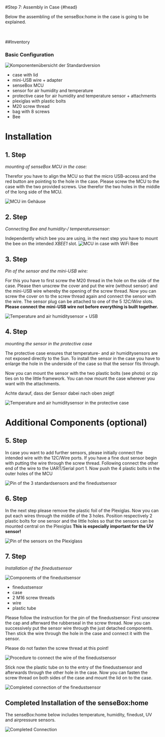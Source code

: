 #Step 7: Assembly in Case {#head}
<div class="description">Below the assembling of the senseBox:home in the case is going to be explained. </div>

<div class="line">
    <br>
    <br>
</div>



##Inventory

### Basic Configuration

![Komponentenübersicht der Standardversion](../pictures/01_aufbau.png)

- case with lid
- mini-USB wire + adapter
- senseBox MCU
- sensor for air humidity and temperature
- protective case for air humidity and temperature sensor + attachments
- plexiglas with plastic bolts
- M20 screw thread
- bag with 8 screws 
- Bee



# Installation

## 1. Step

*mounting of senseBox MCU in the case:* 

Therefor you have to align the MCU so that the micro USB-access and the red button are pointing to the hole in the case. Please screw the MCU to the case with the two provided screws. Use therefor the two holes in the middle of the long side of the MCU.


![ MCU im Gehäuse](../pictures/mcu_verschraubung.jpeg)



## 2. Step

*Connecting Bee and humidity-/ temperaturesensor:*

Independently which bee you are using, in the next step you have to mount the bee on the intended *XBEE1* slot.
![MCU in case with WiFi Bee](../pictures/xbee.jpeg)

## 3. Step

*Pin of the sensor and the mini-USB wire:*

For this you have to first screw the M20 thread in the hole on the side of the case.
Please then unscrew the cover and put the wire (without sensor) and the mini-USB wire whereby the opening of the screw thread. Now you can screw the cover on to the screw thread again and connect the sensor with the wire. 
The sensor plug can be attached to one of the 5 *12C/Wire* slots.
**Please connect the mini-USB wire not before everything is built together.**


![Temperature and air humiditysensor + USB ](../pictures/usb_sensor.png)

## 4. Step

*mounting the sensor in the protective case*

The protective case ensures that temperature- and air humiditysensors are not exposed directly to the Sun. To install the sensor in the case you have to enlarge the hole in the underside of the case so that the sensor fits through.


Now you can mount the sensor with the two plastic bolts (see photo) or zip ties on to the little framework.
You can now mount the case wherever you want with the attachments.

<div class="box_warning">
    <i class="fa fa-exclamation-circle fa-fw" aria-hidden="true" style="color: #f0ad4e"></i>
    Achte darauf, dass der Sensor dabei nach oben zeigt! 
</div>

![Temperature and air humiditysensor in the protective case](../pictures/tempGeh.jpeg)


# Additional Components  (optional)
 

## 5. Step



In case you want to add further sensors, please initially connect the intended wire with the 12C/Wire ports. If you have a fine dust sensor begin with putting the wire through the screw thread. Following connect the other end of the wire to the UART/Serial port 1. 
Now push the 4 plastic bolts in the outer holes of the MCU




![Pin of the 3 standardsensors and the finedustsensor](../pictures/allesensoren.jpeg)


## 6. Step

In the next step please remove the plastic foil of the Plexiglas. Now you can put each wires through the middle of the 3 holes. 
Position respectively 2 plastic bolts for one sensor and the little holes so that the sensors can be mounted central on the Plexiglas 
 **This is especially important for the UV sensor!**



![Pin of the sensors on the Plexiglass](../pictures/plexi.jpeg)


## 7. Step 

*Installation of the finedustsensor*



![Components of the finedustsensor](../pictures/komposFein.jpeg)

- finedustsensor
- case
- 2 M16 screw threads
- wire
- plastic tube 





Please follow the instruction for the pin of the finedustsensor:
First unscrew the cap and afterward the rubberseal in the screw thread. 
Now you can successively put the sensor wire through the just detached components.
Then stick the wire through the hole in the case and connect it with the sensor.


<div class="box_warning">
    <i class="fa fa-exclamation-circle fa-fw" aria-hidden="true" style="color: #f0ad4e"></i>
Please do not fasten the screw thread at this point!
</div>


![Procedure to connect the wire of the finedustsensor](../pictures/anschlussfein.jpeg)



Stick now the plastic tube on to the entry of the finedustsensor and afterwards through the other hole in the case.
Now you can fasten the screw thread on both sides of the case and mount the lid on to the case.
 

![Completed connection of the finedustsensor](../pictures/feinstaub.jpeg)



## Completed Installation of the senseBox:home
<div class="description"> The senseBox:home below includes temperature, humidity, finedust, UV and airpressure sensors. </div>




![Completed Connection](../pictures/aufbaufertig.jpeg)

